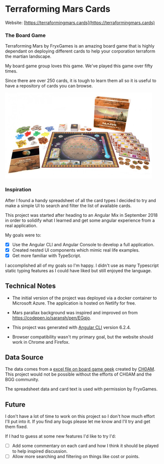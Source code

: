 # Terraforming Mars Cards

Website: [https://terraformingmars.cards](https://terraformingmars.cards)

### The Board Game

Terraforming Mars by FryxGames is an amazing board game that is highly dependant on deploying different cards to help your corporation terraform the martian landscape.

My board game group loves this game. We've played this game over fifty times.

Since there are over 250 cards, it is tough to learn them all so it is useful to have a repository of cards you can browse.

![alt text](https://github.com/jfreal/tmc/blob/master/readme.png?raw=true)

### Inspiration

After I found a handy spreadsheet of all the card types I decided to try and make a simple UI to search and filter the list of available cards.

This project was started after heading to an Angular Mix in September 2018 in order to solidify what I learned and get some angular experience from a real application.

My goals were to:

 - [x] Use the Angular CLI and Angular Console to develop a full application.
 - [x] Created nested UI components which mimic real life examples.
 - [x] Get more familiar with TypeScript.  

 I accomplished all of my goals so I'm happy.  I didn't use as many Typescript static typing features as I could have liked but still enjoyed the language.

## Technical Notes

 - The initial version of the project was deployed via a docker container to Microsoft Azure.  The application is hosted on Netlify for free.   
 
 - Mars parallax background was inspired and improved on from https://codepen.io/saransh/pen/EGqjo.

 - This project was generated with [Angular CLI](https://github.com/angular/angular-cli) version 6.2.4.

 - Browser compatibility wasn't my primary goal, but the website should work in Chrome and Firefox.

## Data Source

The data comes from a [excel file on board game geek](https://boardgamegeek.com/filepage/157042/terraforming-mars-cards-list)  created by [CH0AM](https://boardgamegeek.com/user/CH0AM).  This project would not be possible without the efforts of CH0AM and the BGG community.

The spreadsheet data and card text is used with permission by FryxGames.  

## Future

I don't have a lot of time to work on this project so I don't how much effort I'll put into it.  If you find any bugs please let me know and I'll try and get them fixed.

If I had to guess at some new features I'd like to try I'd:

 - [ ] Add some commentary on each card and how I think it should be played to help inspired discussion.
 - [ ] Allow more searching and filtering on things like cost or points.
